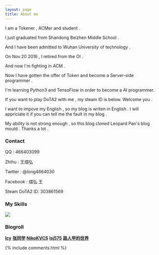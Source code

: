```yaml
---
layout: page
title: About me
---
```


<link rel="stylesheet" href="../css/buttons.css">

I am a Tokener , ACMer and student .

<p>

I just graduated from Shandong Beizhen Middle School .

<p>

And I have been admitted to Wuhan University of technology .

<p>

On Nov.20 2016 , I retired from the OI .

<p>

And now I'm fighting in ACM .

<p>
  
Now I have gotten the offer of Token and become a Server-side programmer .

<p>

I'm learning Python3 and TensoFlow in order to become a AI programmer.

<p>

If you want to play DoTA2 with me , my steam ID is below. Welcome you .

<p>

I want to impove my English , so my blog is writen in English . I will appriciate it if you can tell me the fault in my blog .

<p>

My ability is not strong enough , so this blog cloned Leopard Pan's blog mould . Thanks a lot .

<p>

<h3> Contact </h3>

<p>

QQ : 466403099

<p>

Zhihu : 王熠弘

<p>

Twitter : @long4664030

<p>

Facebook : 熠弘 王

<p>

Steam DoTA2 ID: 303861569

<p>

<h3> My Skills </h3>

<img src="https://darkkris.github.io/images/about/skill.png">

<h3> Blogroll </h3>

<p>

<a href="http://whutlcy.cn/Blog/" class="button button-rounded"><strong>lcy</strong></a>
<a href="http://blog.zhangone.top/" class="button button-rounded"><strong>张同学</strong></a>
<a href="https://nikokvcs.github.io/" class="button button-rounded" ><strong>NikoKVCS</strong></a>
<a href="https://lsj575.github.io/" class="button button-rounded" ><strong>lsj575</strong></a>
<a href="http://untitled.pw/" class="button button-rounded" ><strong>路人甲的世界</strong></a>

<p>

{% include comments.html %}



